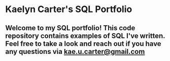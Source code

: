 # Kaelyn Carter's SQL Portfolio

## Welcome to my SQL portfolio! This code repository contains examples of SQL I've written. Feel free to take a look and reach out if you have any questions via kae.u.carter@gmail.com
